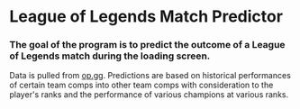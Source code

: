 # League of Legends Match Predictor

### The goal of the program is to predict the outcome of a League of Legends match during the loading screen.

Data is pulled from [op.gg](https://na.op.gg). Predictions are based on historical performances of certain
team comps into other team comps with consideration to the player's ranks and the
performance of various champions at various ranks.
